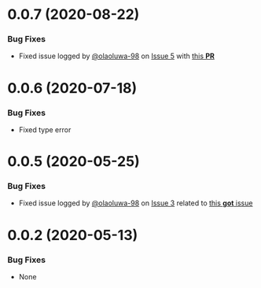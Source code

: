 <a name="0.0.7"></a>
# 0.0.7 (2020-08-22)

### Bug Fixes
- Fixed issue logged by [@olaoluwa-98](https://github.com/olaoluwa-98) on [Issue 5](https://github.com/stitchng/kwikng/issues/5) with [this **PR**](https://github.com/stitchng/kwikng/pull/6)

<a name="0.0.6"></a>
# 0.0.6 (2020-07-18)

### Bug Fixes
- Fixed type error

<a name="0.0.5"></a>
# 0.0.5 (2020-05-25)

### Bug Fixes
- Fixed issue logged by [@olaoluwa-98](https://github.com/olaoluwa-98) on [Issue 3](https://github.com/stitchng/kwikng/issues/3) related to [this **got** issue](https://github.com/sindresorhus/got/issues/511)

<a name="0.0.2"></a>
# 0.0.2 (2020-05-13)

### Bug Fixes
- None



